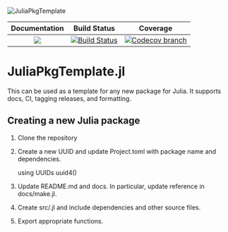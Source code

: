 ![JuliaPkgTemplate](assets/logo.png)

| **Documentation** | **Build Status** | **Coverage** |
|:-----------------:|:--------------------:|:----------------:|
| [![][docs-latest-img]][docs-latest-url] | [![Build Status][build-img]][build-url] | [![Codecov branch][codecov-img]][codecov-url]

# JuliaPkgTemplate.jl

This can be used as a template for any new package for Julia. It supports
docs, CI, tagging releases, and formatting.

## Creating a new Julia package

1. Clone the repository

2. Create a new UUID and update Project.toml with package name and dependencies.

	using UUIDs
	uuid4()

3. Update README.md and docs. In particular, update reference in docs/make.jl.

4. Create src/<PackageName>.jl and include dependencies and other source files.

5. Export appropriate functions.

[build-img]: https://github.com/adow031/JuliaPkgTemplate/workflows/CI/badge.svg?branch=main
[build-url]: https://github.com/adow031/JuliaPkgTemplate/actions?query=workflow%3ACI

[codecov-img]: https://codecov.io/github/adow031/JuliaPkgTemplate/coverage.svg?branch=main
[codecov-url]: https://codecov.io/github/adow031/JuliaPkgTemplate?branch=main

[docs-latest-img]: https://img.shields.io/badge/docs-latest-blue.svg
[docs-latest-url]: https://adow031.github.io/JuliaPkgTemplate

